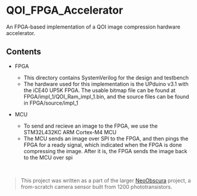# QOI_FPGA_Accelerator

An FPGA-based implementation of a QOI image compression hardware accelerator.

## Contents

- FPGA
  - This directory contains SystemVerilog for the design and testbench
  - The hardware used for this implementation is the UPduino v3.1 with the iCE40 UP5K FPGA. The usable bitmap file can be found at FPGA/impl_1/QOI_Ram_impl_1.bin, and the source files can be found in FPGA/source/impl_1

- MCU
  - To send and recieve an image to the FPGA, we use the STM32L432KC ARM Cortex-M4 MCU
  - The MCU sends an image over SPI to the FPGA, and then pings the FPGA for a ready signal, which indicated when the FPGA is done compressing the image. After it is, the FPGA sends the image back to the MCU over spi
<br>

  > This project was written as a part of the larger [NeoObscura](https://github.com/TnnsBeast/NeoObscura) project, a from-scratch camera sensor built from 1200 phototransistors. 
